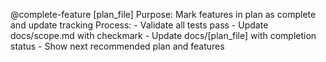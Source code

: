 @complete-feature [plan_file]
Purpose: Mark features in plan as complete and update tracking 
Process:
    - Validate all tests pass
    - Update docs/scope.md with checkmark
    - Update docs/[plan_file] with completion status
    - Show next recommended plan and features

